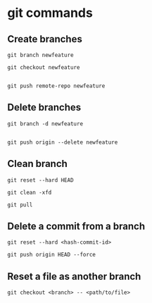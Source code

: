 # git commands


## Create branches 

    git branch newfeature

    git checkout newfeature


    git push remote-repo newfeature

## Delete branches
    git branch -d newfeature


    git push origin --delete newfeature


## Clean branch
    git reset --hard HEAD

    git clean -xfd

    git pull

## Delete a commit from a branch

    git reset --hard <hash-commit-id>

    git push origin HEAD --force
    
    
## Reset a file as another branch

    git checkout <branch> -- <path/to/file>
